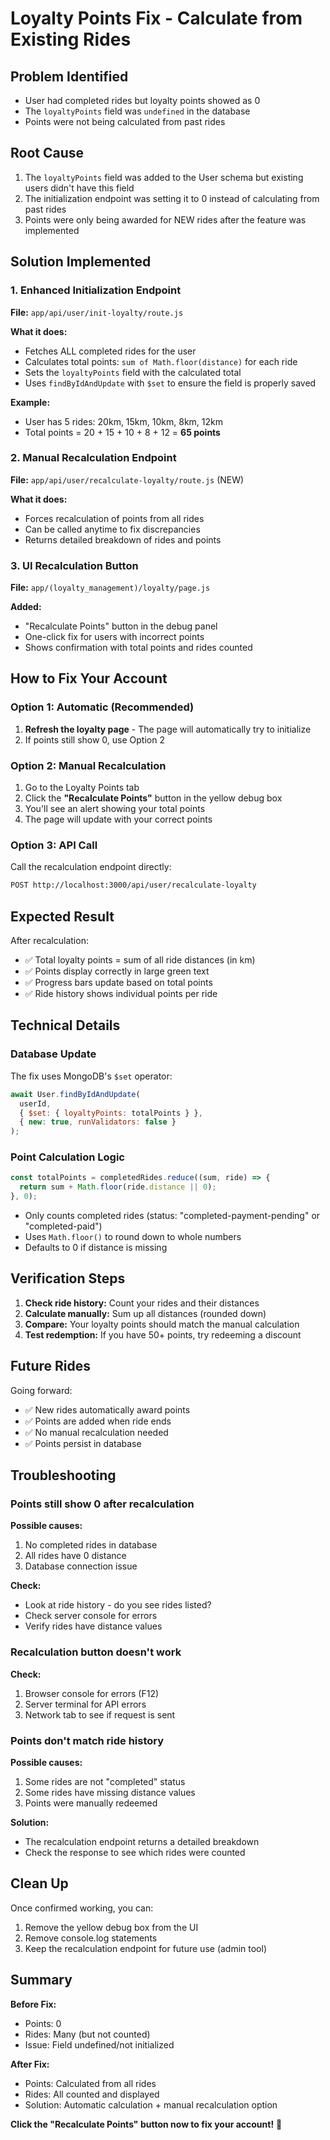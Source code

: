 # Loyalty Points Fix - Calculate from Existing Rides

## Problem Identified
- User had completed rides but loyalty points showed as 0
- The `loyaltyPoints` field was `undefined` in the database
- Points were not being calculated from past rides

## Root Cause
1. The `loyaltyPoints` field was added to the User schema but existing users didn't have this field
2. The initialization endpoint was setting it to 0 instead of calculating from past rides
3. Points were only being awarded for NEW rides after the feature was implemented

## Solution Implemented

### 1. Enhanced Initialization Endpoint
**File:** `app/api/user/init-loyalty/route.js`

**What it does:**
- Fetches ALL completed rides for the user
- Calculates total points: `sum of Math.floor(distance)` for each ride
- Sets the `loyaltyPoints` field with the calculated total
- Uses `findByIdAndUpdate` with `$set` to ensure the field is properly saved

**Example:**
- User has 5 rides: 20km, 15km, 10km, 8km, 12km
- Total points = 20 + 15 + 10 + 8 + 12 = **65 points**

### 2. Manual Recalculation Endpoint
**File:** `app/api/user/recalculate-loyalty/route.js` (NEW)

**What it does:**
- Forces recalculation of points from all rides
- Can be called anytime to fix discrepancies
- Returns detailed breakdown of rides and points

### 3. UI Recalculation Button
**File:** `app/(loyalty_management)/loyalty/page.js`

**Added:**
- "Recalculate Points" button in the debug panel
- One-click fix for users with incorrect points
- Shows confirmation with total points and rides counted

## How to Fix Your Account

### Option 1: Automatic (Recommended)
1. **Refresh the loyalty page** - The page will automatically try to initialize
2. If points still show 0, use Option 2

### Option 2: Manual Recalculation
1. Go to the Loyalty Points tab
2. Click the **"Recalculate Points"** button in the yellow debug box
3. You'll see an alert showing your total points
4. The page will update with your correct points

### Option 3: API Call
Call the recalculation endpoint directly:
```bash
POST http://localhost:3000/api/user/recalculate-loyalty
```

## Expected Result

After recalculation:
- ✅ Total loyalty points = sum of all ride distances (in km)
- ✅ Points display correctly in large green text
- ✅ Progress bars update based on total points
- ✅ Ride history shows individual points per ride

## Technical Details

### Database Update
The fix uses MongoDB's `$set` operator:
```javascript
await User.findByIdAndUpdate(
  userId,
  { $set: { loyaltyPoints: totalPoints } },
  { new: true, runValidators: false }
);
```

### Point Calculation Logic
```javascript
const totalPoints = completedRides.reduce((sum, ride) => {
  return sum + Math.floor(ride.distance || 0);
}, 0);
```

- Only counts completed rides (status: "completed-payment-pending" or "completed-paid")
- Uses `Math.floor()` to round down to whole numbers
- Defaults to 0 if distance is missing

## Verification Steps

1. **Check ride history:** Count your rides and their distances
2. **Calculate manually:** Sum up all distances (rounded down)
3. **Compare:** Your loyalty points should match the manual calculation
4. **Test redemption:** If you have 50+ points, try redeeming a discount

## Future Rides

Going forward:
- ✅ New rides automatically award points
- ✅ Points are added when ride ends
- ✅ No manual recalculation needed
- ✅ Points persist in database

## Troubleshooting

### Points still show 0 after recalculation
**Possible causes:**
1. No completed rides in database
2. All rides have 0 distance
3. Database connection issue

**Check:**
- Look at ride history - do you see rides listed?
- Check server console for errors
- Verify rides have distance values

### Recalculation button doesn't work
**Check:**
1. Browser console for errors (F12)
2. Server terminal for API errors
3. Network tab to see if request is sent

### Points don't match ride history
**Possible causes:**
1. Some rides are not "completed" status
2. Some rides have missing distance values
3. Points were manually redeemed

**Solution:**
- The recalculation endpoint returns a detailed breakdown
- Check the response to see which rides were counted

## Clean Up

Once confirmed working, you can:
1. Remove the yellow debug box from the UI
2. Remove console.log statements
3. Keep the recalculation endpoint for future use (admin tool)

## Summary

**Before Fix:**
- Points: 0
- Rides: Many (but not counted)
- Issue: Field undefined/not initialized

**After Fix:**
- Points: Calculated from all rides
- Rides: All counted and displayed
- Solution: Automatic calculation + manual recalculation option

**Click the "Recalculate Points" button now to fix your account!** 🎉
